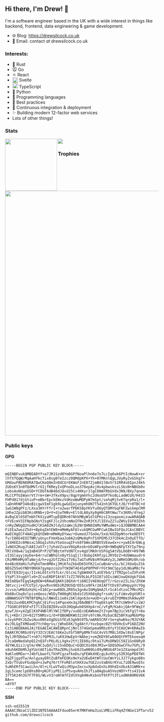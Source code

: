 ## Hi there, I'm Drew! 👋

I'm a software engineer based in the UK with a wide interest in things like backend, frontend, data engineering & game development.

- 🌐 Blog: https://drewsilcock.co.uk
- 📧 Email: contact *at* drewsilcock.co.uk

### Interests:

- 🦀 Rust
- 🐭 Go
- ⚛ React
- <img src="https://upload.wikimedia.org/wikipedia/commons/1/1b/Svelte_Logo.svg" alt="Svelte Logo" width="18" align="top"> Svelte
- <img src="https://upload.wikimedia.org/wikipedia/commons/thumb/4/4c/Typescript_logo_2020.svg/240px-Typescript_logo_2020.svg.png" alt="TypeScript Logo" width="18" align="bottom"> TypeScript
- 🐍 Python
- 💬 Programming languages
- 🙌 Best practices
- 🚀 Continuous integration & deployment
- ✨ Building modern 12-factor web services
- Lots of other things!

### Stats

<div>
  <img height="170" align="left" src="https://github-readme-stats.vercel.app/api?username=drewsilcock&count_private=true&include_all_commits=true&show_icons=true&theme=onedark&hide_border=true" />
  <img src="https://github-readme-stats.vercel.app/api/top-langs/?username=drewsilcock&count_private=true&include_all_commits=true&show_icons=true&theme=onedark&hide=Vim%20script&hide_border=true" />
</div>

### Trophies

<img width=800 src="https://github-profile-trophy.vercel.app/?username=drewsilcock&column=7&theme=onedark&no-frame=true"/>


### Public keys

**GPG**

```
-----BEGIN PGP PUBLIC KEY BLOCK-----

mQINBFvukQMBEADYf+a7JR1Szd0Ym0GPfNoaPlhn6e7o7LcIq6uk6PtIcNxwK+xr
lhfXfQqW/MqAaHYkcTix8sg07eIzcz0QMdpKPX+Yh+07MKnlQgLJUyRyZvGSkg7+
GMdauFBEN88RA7QwCKeQ8m3n0dCUrEKWoFJnE07ZjmBd1lNvVr51RR4sDIpnJ4kh
2UOsKY3n0TQdMVlrU1jfKMeyIvQPnoDLxo376epAvjHv4pbwskszLSbsN+NBGb0v
LobsAxHUupVSD+YCDbTAdB46dJ8vd25Cs4KKyr1lgC6NAFRbGVdx3N9/BXy7qnem
MLCCPTGIWanrVt7rm+sW+3fkvX9pv/8qpYgmmYhc2d6oUSP7ko8LLadWCUX/H433
FHPd817djGtiuP+eBbrEpckEWxzVdHzoWwMQPyW7mSpt/sohqMjSvKfqrpRa1/l+
laDnHhNP340oB1cgwVImF1gk9LgwGdIejunymhON7T542nh1KTULtJ0/Y+0TBC+d
1wG1W0gPFz/LXxa3HYrFfrI+ro2warfP6K58pYKVfuOOyQTDMYGqFNFZwikmpCRM
iHhe2ZpibB3KcdRNb+jQ+V+djwTHBv+EltdLA8yXy0gH6C8RtWw/Tx3KRh/4YegJ
AvBqC6l650TmbhTKXiyaMTupEQDRn07AhkMByW1dlGPHzsI3zoqaxmizuwARAQAB
tFVEcmV3IFNpbGNvY2sgKFJlc2VhcmNoIFNvZnR3YXJlIEVuZ2luZWVyIGF0IEhh
cnRyZWUgQ2VudHJlKSA8ZHJldy5zaWxjb2NrQHN0ZmMuYWMudWs+iQJOBBMBCAA4
FiEEaZwozZ5d++BpkqZmtEW8+mMmNyAFAlvukQMCGwMFCwkIBwIGFQoJCAsCBBYC
AwECHgECF4AACgkQtEW8+mMmNyDYww/+OumoUJ7SoOe/5xd/6OZQpNtorkeOD5Tt
fv/I00E4EOITNM/yUnycFVmXbaaJo0A2sQMe8qPnTSXPEM5J37CDkHcZn9yETfO/
jI4HED2c6MAsxL58Gq1vhXuY5oUxuqIFvk8fbWoiBRBVSVEewdx+c+yw8I4rEWLg
JxNOXZKugJlA8IJaSTrj7yhaVZvaxV8GpRzok+UOsWFpvhB+9WDqNFpTXYIp79ny
TRlVX8w4/1qImB4SPrP/Qf9BztmYVdNTCnv4gUlMA9rUSFGgSAtVbL66BY+H97W6
vI3GlayyjmyDe+64rruCWBhGln0yYS1qIjlr8obpIKHfzpiJRYOzZ+4UbWmaudr4
CRiMMhHMy9TaNejd/h+vg2UfZ26u1TV6i7aGTxMV8sMfHaKVy2LJWRHSOMz0h/ob
6e4Bz0XmHs7uPqhUTmn0M0xj3MiKfoZkbdD65VFK21xCwBnAruSs/bCJXUoQuISk
NEGZ55eGYNDY0NXA7gympzco2oTtW3WT4E4SpP8PPHFrFGt9mCSpy1dLNGaM8cfe
pTEfE92Ujqs/I1vkL65txY5fLkr/blcnLTgbW4HX7LaVEYb4/17TMZgoluZVFxhR
VYpPl3tugbYlx0+ZCsuERDPIAt6l7zZI70V9LbLPIGI07iOIsiWdJowQkUgkfSbA
M4ImDQeTEgq5Ag0EW+6RAwEQAKh18QXdrti6NIIV4EHUqQfT/rGzce2IL3a/ZhkW
3Btvcji+47CUTpl/guvRxn9Eb1RZ0USQrO55co9Fkr2AIAFTtDs97uRHpypVcYOg
Jcvse/wM8dzHzHi+X16Cp+aw08DL2R85o3gnAvIbMgQmAJlrScAldtzoC7MkcMZc
Kb6BvCbq9zlpismQeoz/W5DyTH00gRC6bdiCU5X68q8gfrsoH/jLFiWxvDgVURln
uBNWA5GVYTNTBfQMqJulNWxEi1e0sibKldgn63o+wUD+cykruDZYOM0m3hA9wyRF
7tDz2uxHDLKMChgbCjEiFvv14PqoxHx3qJ0AdBB7rTGq6ktq4CfR7cUW9nFisiWJ
/TGG0Cdf0SFxFI7l3IbIBZ0XvuUXJHQqAub0SHXp4rnC/vFgM/Ka6vjQA+9FWq1Y
qzwfJU+y4ZgElKXP4NDlMlYWlIfDPy/vuOEcUEAWkmeZtZ+pm7Bp3icV6fg1T+8o
FLj+KDr/2X+0Z2f5NMzv1/O+FQBUWDKWU32JXFs97cNk/RzbaCBZ5BFXupMGbP0p
vJxykP0YJbZwiNuv8NteXgDUihfEzE3gkNt0Tb/mAR65CRFrSe+qhwKko/MJUYAK
AvJ9LGgTXMOaeD7Ych0grsv/jWheDXK/Sg8AtY/Yozbqec0ZtYDVHcEvP16DZ2NV
Cz31ABEBAAGJAjYEGAEIACAWIQRpnCjNnl374GmSpma0Rbz6YyY3IAUCW+6RAwIb
DAAKCRC0Rbz6YyY3ICVJEACt6Ke2utbf5BPg8MkTnGC4vVS7M8L5XDwl8sElNPgr
9ylJRfDbGw7l+n07ifQPMJL/uK9JHwEpVrNAbej+vmZKDY0Cw68OQtFMTEkoeoqH
CJcaQmNedahpQ12nQ1FcP6LdLLXgkv2tYiIE60y/Ota17LMsDRW2CS9Z1GnO8Ry0
4EYWLQizJ/gtm/4NC1uQdjlc15x6DQuC+EQDCOzd84JMIw+SDQSOGwCFhu7GPL/9
x8uh6KDbMhJgYUotAETiAuTRaZEMujhxbOJSw0N9Gi09yNRUG4PJe1ZXanmpdlRl
9aKlo0MOar+J4bfLbwofLTkhPCgzafkeDo/qFEWkXHEcgL6vXhLySIR3GpPD8TWt
XqZFjgydTw/AnlgyayERtZuBfmFEOKx9eYa2UEwD4tWTcUuCWnYiL3J77ykgo08n
ZxD/TVubvFGuUpd+sJwPq76rtfFoR8lotHXXzw7GE2zsVaBXGrKYuL7iDE9woE5c
5uNhERf5CawiLhn/Ol+LYLwVTwQicM3pxZecsvXp0dxDshL09hdInXbzA31WMk+v
2gLScemclpU8hsB0+pNJFiyPEL1zP5vqvAHsIhJTia8AgbuA5VozHDY+fts431vA
37T5K24h3G7F7F8S/WLvV3roNYAfFZdtXVq84NvKsbnUY9tP7t3TixdNh8HR6V6K
BA==
=AY97
-----END PGP PUBLIC KEY BLOCK-----
```

**SSH**

```
ssh-ed25519 AAAAC3NzaC1lZDI1NTE5AAAAIFduo05erKfMKFmHa3ioLVMEiiFRq4ZYNGe11PTarv52 github.com/drewsilcock
```
